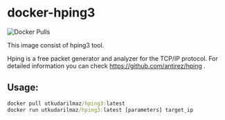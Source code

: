 # docker-hping3
![Docker Pulls](https://img.shields.io/docker/pulls/utkudarilmaz/hping3?style=for-the-badge)

This image consist of hping3 tool.

Hping is a free packet generator and analyzer for the TCP/IP protocol. For detailed information you can check https://github.com/antirez/hping .

## Usage:

``` cmd
docker pull utkudarilmaz/hping3:latest
docker run utkudarilmaz/hping3:latest [parameters] target_ip
```
